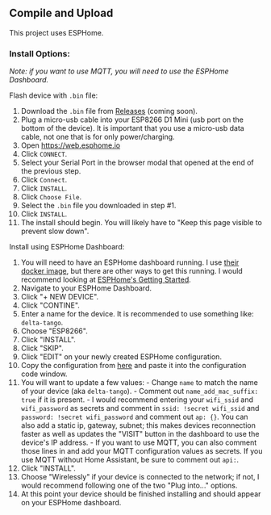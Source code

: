 ## Compile and Upload
This project uses ESPHome.

### Install Options:
  *Note: if you want to use MQTT, you will need to use the ESPHome Dashboard.*

  Flash device with `.bin` file:
  1. Download the `.bin` file from [Releases](https://github.com/BrobstonCreations/delta-tango/releases) (coming soon).
  2. Plug a micro-usb cable into your ESP8266 D1 Mini (usb port on the bottom of the device). It is important that you use a micro-usb data cable, not one that is for only power/charging.
  3. Open https://web.esphome.io
  4. Click `CONNECT`.
  5. Select your Serial Port in the browser modal that opened at the end of the previous step.
  6. Click `Connect`.
  7. Click `INSTALL`.
  8. Click `Choose File`.
  9. Select the `.bin` file you downloaded in step #1.
  10. Click `INSTALL`.
  11. The install should begin. You will likely have to "Keep this page visible to prevent slow down".

Install using ESPHome Dashboard:
  1. You will need to have an ESPHome dashboard running. I use [their docker image](https://hub.docker.com/r/esphome/esphome), but there are other ways to get this running. I would recommend looking at [ESPHome's Getting Started](https://esphome.io/).
  2. Navigate to your ESPHome Dashboard.
  3. Click "+ NEW DEVICE".
  4. Click "CONTINE".
  5. Enter a name for the device. It is recommended to use something like: `delta-tango`.
  6. Choose "ESP8266".
  7. Click "INSTALL".
  8. Click "SKIP".
  9. Click "EDIT" on your newly created ESPHome configuration.
  10. Copy the configuration from [here](https://raw.githubusercontent.com/BrobstonCreations/delta-tango/blob/master/delta-tango.yaml) and paste it into the configuration code window.
  11. You will want to update a few values:
    - Change `name` to match the name of your device (aka `delta-tango`).
    - Comment out `name_add_mac_suffix: true` if it is present.
    - I would recommend entering your `wifi_ssid` and `wifi_password` as secrets and comment in `ssid: !secret wifi_ssid` and `password: !secret wifi_password` and comment out `ap: {}`. You can also add a static ip, gateway, subnet; this makes devices reconnection faster as well as updates the "VISIT" button in the dashboard to use the device's IP address.
    - If you want to use MQTT, you can also comment those lines in and add your MQTT configuration values as secrets. If you use MQTT without Home Assistant, be sure to comment out `api:`.
   12. Click "INSTALL".
   13. Choose "Wirelessly" if your device is connected to the network; if not, I would recommend following one of the two "Plug into..." options.
   14. At this point your device should be finished installing and should appear on your ESPHome dashboard.

